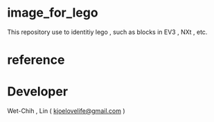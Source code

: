 # image_for_lego

This repository use to identitiy lego , such as blocks in EV3 , NXt , etc.

# reference


# Developer

Wet-Chih , Lin ( kjoelovelife@gmail.com )


